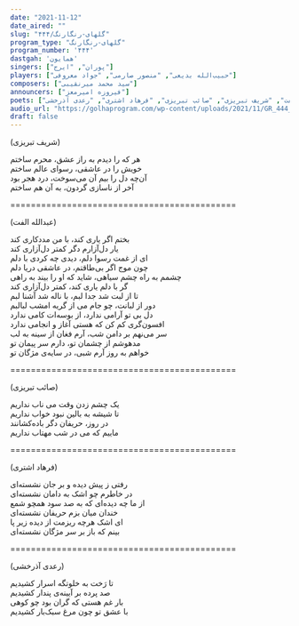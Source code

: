 ```yaml
---
date: "2021-11-12"
date_aired: ""
slug: "گلهای-رنگارنگ/۴۴۴"
program_type: "گلهای-رنگارنگ"
program_number: '۴۴۴'
dastgah: 'همایون'
singers: ["پوران", "ایرج"]
players: ["حبیب‌الله بدیعی", "منصور صارمی", "جواد معروفی"]
composers: ["سید محمد میرنقیبی"]
announcers: ["فیروزه امیرمعز"]
poets: ["عبدالله الفت", "شریف تبریزی", "صائب تبریزی", "فرهاد اشتری", "رعدی آذرخشی"]
audio_url: "https://golhaprogram.com/wp-content/uploads/2021/11/GR_444_Pouran_Iraj.mp3"
draft: false
---
```


(شریف تبریزی)  

هر که را دیدم به راز عشق، محرم ساختم  
خویش را در عاشقی، رسوای عالم ساختم  
آن‌چه دل را بیم آن می‌سوخت، درد هجر بود  
آخر از ناسازی گردون، به آن هم ساختم  

============================================  

(عبدالله الفت)  

بختم اگر یاری کند، با من مددکاری کند  
یار دل‌آزارم دگر کمتر دل‌آزاری کند  
ای از غمت رسوا دلم، دیدی چه کردی با دلم  
چون موج اگر بی‌طاقتم، در عاشقی دریا دلم  
چشمم به راه چشم سیاهی، شاید که او را بیند به راهی  
گر با دلم یاری کند، کمتر دل‌آزاری کند  
تا از لبت شد جدا لبم، با ناله شد آشنا لبم  
دور از لبانت، چو جام می از گریه امشب لبالبم  
دل بی تو آرامی ندارد، از بوسه‌ات کامی ندارد  
افسون‌گری کم کن که هستی آغاز و انجامی ندارد  
سر می‌نهم بر دامن شب، آرم فغان از سینه به لب  
مدهوشم از چشمان تو، دارم سر پیمان تو  
خواهم به روز آرم شبی، در سایه‌ی مژگان تو  

============================================  

(صائب تبریزی)  

یک چشم زدن وقت می ناب نداریم  
تا شیشه به بالین نبود خواب نداریم  
در روز، حریفان دگر باده‌کشانند  
ماییم که می در شب مهتاب نداریم  

============================================  

(فرهاد اشتری)  

رفتی ز پیش دیده و بر جان نشسته‌ای  
در خاطرم چو اشک به دامان نشسته‌ای  
از ما چه دیده‌ای که به صد سود همچو شمع  
خندان میان بزم حریفان نشسته‌ای  
ای اشک هرچه ریزمت از دیده زیر پا  
بینم که باز بر سر مژگان نشسته‌ای  

============================================  

(رعدی آذرخشی)  

تا رَخت به خلوتگه اسرار کشیدیم  
صد پرده بر آیینه‌ی پندار کشیدیم  
بار غم هستی که گران بود چو کوهی  
با عشق تو چون مرغ سبک‌بار کشیدیم  
